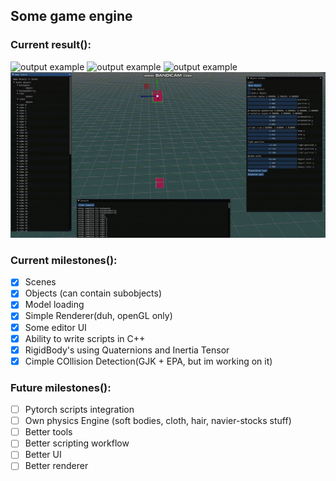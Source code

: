 ## Some game engine

### Current result():

![output example](assets/example_gif1.gif "output example")
![output example](assets/model_example_gif.gif "output example")
![output example](assets/example_gif2.gif "output example")
![output example](assets/example_gif3.gif "output example")

### Current milestones():
- [X] Scenes
- [X] Objects (can contain subobjects)
- [X] Model loading
- [X] Simple Renderer(duh, openGL only)
- [X] Some editor UI 
- [X] Ability to write scripts in C++
- [X] RigidBody's using Quaternions and Inertia Tensor 
- [X] Cimple COllision Detection(GJK + EPA, but im working on it)

### Future milestones():
- [ ] Pytorch scripts integration
- [ ] Own physics Engine (soft bodies, cloth, hair, navier-stocks stuff)
- [ ] Better tools
- [ ] Better scripting workflow
- [ ] Better UI
- [ ] Better renderer
